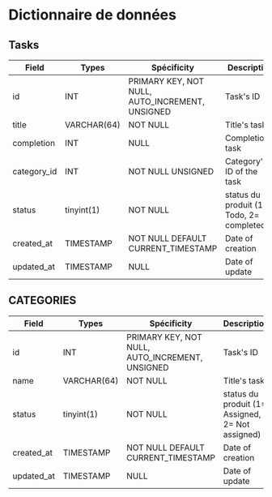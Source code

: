 # Dictionnaire de données

## Tasks

|Field|Types|Spécificity|Description|
|-|-|-|-|
|id|INT|PRIMARY KEY, NOT NULL, AUTO_INCREMENT, UNSIGNED|Task's ID|
|title|VARCHAR(64)|NOT NULL|Title's task|
|completion|INT|NULL|Completion's task|
|category_id|INT|NOT NULL UNSIGNED|Category's ID of the task|
|status|tinyint(1)|NOT NULL|status du produit (1= Todo, 2= completed)|
|created_at|TIMESTAMP|NOT NULL DEFAULT CURRENT_TIMESTAMP|Date of creation|
|updated_at|TIMESTAMP|NULL|Date of update|

## CATEGORIES

|Field|Types|Spécificity|Description|
|-|-|-|-|
|id|INT|PRIMARY KEY, NOT NULL, AUTO_INCREMENT, UNSIGNED|Task's ID|
|name|VARCHAR(64)|NOT NULL|Title's task|
|status|tinyint(1)|NOT NULL|status du produit (1= Assigned, 2= Not assigned)|
|created_at|TIMESTAMP|NOT NULL DEFAULT CURRENT_TIMESTAMP|Date of creation|
|updated_at|TIMESTAMP|NULL|Date of update|




